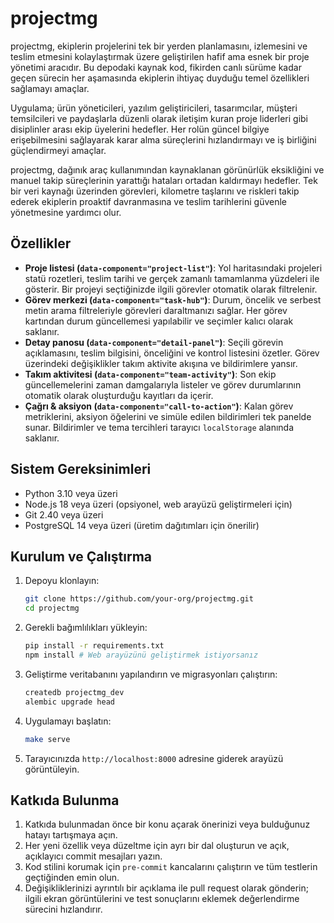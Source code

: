 # projectmg

projectmg, ekiplerin projelerini tek bir yerden planlamasını, izlemesini ve teslim etmesini kolaylaştırmak üzere geliştirilen hafif ama esnek bir proje yönetimi aracıdır. Bu depodaki kaynak kod, fikirden canlı sürüme kadar geçen sürecin her aşamasında ekiplerin ihtiyaç duyduğu temel özellikleri sağlamayı amaçlar.

Uygulama; ürün yöneticileri, yazılım geliştiricileri, tasarımcılar, müşteri temsilcileri ve paydaşlarla düzenli olarak iletişim kuran proje liderleri gibi disiplinler arası ekip üyelerini hedefler. Her rolün güncel bilgiye erişebilmesini sağlayarak karar alma süreçlerini hızlandırmayı ve iş birliğini güçlendirmeyi amaçlar.

projectmg, dağınık araç kullanımından kaynaklanan görünürlük eksikliğini ve manuel takip süreçlerinin yarattığı hataları ortadan kaldırmayı hedefler. Tek bir veri kaynağı üzerinden görevleri, kilometre taşlarını ve riskleri takip ederek ekiplerin proaktif davranmasına ve teslim tarihlerini güvenle yönetmesine yardımcı olur.

## Özellikler

- **Proje listesi (`data-component="project-list"`)**: Yol haritasındaki projeleri statü rozetleri, teslim tarihi ve gerçek zamanlı tamamlanma yüzdeleri ile gösterir. Bir projeyi seçtiğinizde ilgili görevler otomatik olarak filtrelenir.
- **Görev merkezi (`data-component="task-hub"`)**: Durum, öncelik ve serbest metin arama filtreleriyle görevleri daraltmanızı sağlar. Her görev kartından durum güncellemesi yapılabilir ve seçimler kalıcı olarak saklanır.
- **Detay panosu (`data-component="detail-panel"`)**: Seçili görevin açıklamasını, teslim bilgisini, önceliğini ve kontrol listesini özetler. Görev üzerindeki değişiklikler takım aktivite akışına ve bildirimlere yansır.
- **Takım aktivitesi (`data-component="team-activity"`)**: Son ekip güncellemelerini zaman damgalarıyla listeler ve görev durumlarının otomatik olarak oluşturduğu kayıtları da içerir.
- **Çağrı &amp; aksiyon (`data-component="call-to-action"`)**: Kalan görev metriklerini, aksiyon öğelerini ve simüle edilen bildirimleri tek panelde sunar. Bildirimler ve tema tercihleri tarayıcı `localStorage` alanında saklanır.

## Sistem Gereksinimleri

- Python 3.10 veya üzeri
- Node.js 18 veya üzeri (opsiyonel, web arayüzü geliştirmeleri için)
- Git 2.40 veya üzeri
- PostgreSQL 14 veya üzeri (üretim dağıtımları için önerilir)

## Kurulum ve Çalıştırma

1. Depoyu klonlayın:
   ```bash
   git clone https://github.com/your-org/projectmg.git
   cd projectmg
   ```
2. Gerekli bağımlılıkları yükleyin:
   ```bash
   pip install -r requirements.txt
   npm install # Web arayüzünü geliştirmek istiyorsanız
   ```
3. Geliştirme veritabanını yapılandırın ve migrasyonları çalıştırın:
   ```bash
   createdb projectmg_dev
   alembic upgrade head
   ```
4. Uygulamayı başlatın:
   ```bash
   make serve
   ```
5. Tarayıcınızda `http://localhost:8000` adresine giderek arayüzü görüntüleyin.

## Katkıda Bulunma

1. Katkıda bulunmadan önce bir konu açarak önerinizi veya bulduğunuz hatayı tartışmaya açın.
2. Her yeni özellik veya düzeltme için ayrı bir dal oluşturun ve açık, açıklayıcı commit mesajları yazın.
3. Kod stilini korumak için `pre-commit` kancalarını çalıştırın ve tüm testlerin geçtiğinden emin olun.
4. Değişikliklerinizi ayrıntılı bir açıklama ile pull request olarak gönderin; ilgili ekran görüntülerini ve test sonuçlarını eklemek değerlendirme sürecini hızlandırır.
